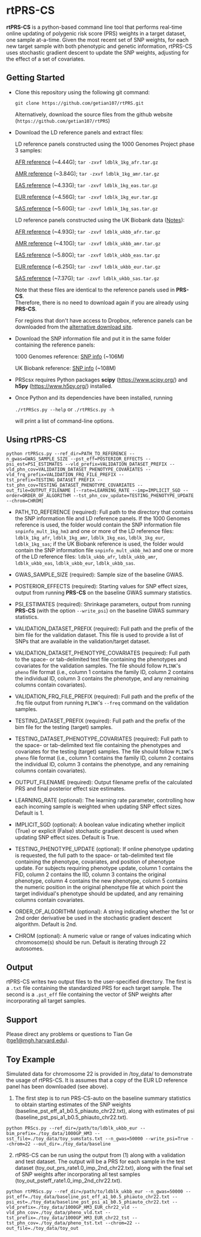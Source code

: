 # rtPRS-CS
**rtPRS-CS** is a python-based command line tool that performs real-time online updating of polygenic risk score (PRS) weights in a target dataset, one sample at-a-time. Given the most recent set of SNP weights, for each new target sample with both phenotypic and genetic information, rtPRS-CS uses stochastic gradient descent to update the SNP weights, adjusting for the effect of a set of covariates.


## Getting Started

- Clone this repository using the following git command:

    `git clone https://github.com/getian107/rtPRS.git`

    Alternatively, download the source files from the github website (`https://github.com/getian107/rtPRS`)
    
- Download the LD reference panels and extract files:

    LD reference panels constructed using the 1000 Genomes Project phase 3 samples:
    
     [AFR reference](https://www.dropbox.com/s/mq94h1q9uuhun1h/ldblk_1kg_afr.tar.gz?dl=0 "AFR reference") (~4.44G);
     `tar -zxvf ldblk_1kg_afr.tar.gz`
     
     [AMR reference](https://www.dropbox.com/s/uv5ydr4uv528lca/ldblk_1kg_amr.tar.gz?dl=0 "AMR reference") (~3.84G);
     `tar -zxvf ldblk_1kg_amr.tar.gz`
        
     [EAS reference](https://www.dropbox.com/s/7ek4lwwf2b7f749/ldblk_1kg_eas.tar.gz?dl=0 "EAS reference") (~4.33G);
     `tar -zxvf ldblk_1kg_eas.tar.gz`
        
     [EUR reference](https://www.dropbox.com/s/mt6var0z96vb6fv/ldblk_1kg_eur.tar.gz?dl=0 "EUR reference") (~4.56G);
     `tar -zxvf ldblk_1kg_eur.tar.gz`
     
     [SAS reference](https://www.dropbox.com/s/hsm0qwgyixswdcv/ldblk_1kg_sas.tar.gz?dl=0 "SAS reference") (~5.60G);
     `tar -zxvf ldblk_1kg_sas.tar.gz`
    
    LD reference panels constructed using the UK Biobank data ([Notes](https://www.dropbox.com/s/y3hsc15kwjxwjtd/UKBB_ref.txt?dl=0 "Notes")):
    
     [AFR reference](https://www.dropbox.com/s/dtccsidwlb6pbtv/ldblk_ukbb_afr.tar.gz?dl=0 "AFR reference") (~4.93G);
     `tar -zxvf ldblk_ukbb_afr.tar.gz`
     
     [AMR reference](https://www.dropbox.com/s/y7ruj364buprkl6/ldblk_ukbb_amr.tar.gz?dl=0 "AMR reference") (~4.10G);
     `tar -zxvf ldblk_ukbb_amr.tar.gz`
    
     [EAS reference](https://www.dropbox.com/s/fz0y3tb9kayw8oq/ldblk_ukbb_eas.tar.gz?dl=0 "EAS reference") (~5.80G);
     `tar -zxvf ldblk_ukbb_eas.tar.gz`
    
     [EUR reference](https://www.dropbox.com/s/t9opx2ty6ucrpib/ldblk_ukbb_eur.tar.gz?dl=0 "EUR reference") (~6.25G);
     `tar -zxvf ldblk_ukbb_eur.tar.gz`
    
     [SAS reference](https://www.dropbox.com/s/nto6gdajq8qfhh0/ldblk_ukbb_sas.tar.gz?dl=0 "SAS reference") (~7.37G);
     `tar -zxvf ldblk_ukbb_sas.tar.gz`
    
    Note that these files are identical to the reference panels used in **PRS-CS**.  
    Therefore, there is no need to download again if you are already using **PRS-CS**.
    
    For regions that don't have access to Dropbox, reference panels can be downloaded from the
    [alternative download site](https://personal.broadinstitute.org/hhuang//public//PRS-CSx/Reference).

- Download the SNP information file and put it in the same folder containing the reference panels:

    1000 Genomes reference: [SNP info](https://www.dropbox.com/s/rhi806sstvppzzz/snpinfo_mult_1kg_hm3?dl=0 "SNP info") (~106M)
    
    UK Biobank reference: [SNP info](https://www.dropbox.com/s/oyn5trwtuei27qj/snpinfo_mult_ukbb_hm3?dl=0 "SNP info") (~108M)
    
- PRScsx requires Python packages **scipy** (https://www.scipy.org/) and **h5py** (https://www.h5py.org/) installed.
 
- Once Python and its dependencies have been installed, running

    `./rtPRScs.py --help` or `./rtPRScs.py -h`

    will print a list of command-line options.
    

## Using rtPRS-CS

`
python rtPRScs.py --ref_dir=PATH_TO_REFERENCE --n_gwas=GWAS_SAMPLE_SIZE --pst_eff=POSTERIOR_EFFECTS --psi_est=PSI_ESTIMATES
                  --vld_prefix=VALIDATION_DATASET_PREFIX --vld_phn_cov=VALIDATION_DATASET_PHENOTYPE_COVARIATES --vld_frq_prefix=VALIDATION_FRQ_FILE_PREFIX
                  --tst_prefix=TESTING_DATASET_PREFIX --tst_phn_cov=TESTING_DATASET_PHENOTYPE_COVARIATES --out_file=OUTPUT_FILENAME
                  [--rate=LEARNING_RATE --imp=IMPLICIT_SGD --order=ORDER_OF_ALGORITHM --tst_phn_cov_update=TESTING_PHENOTYPE_UPDATE --chrom=CHROM] 
`
 - PATH_TO_REFERENCE (required): Full path to the directory that contains the SNP information file and LD reference panels. If the 1000 Genomes reference is used, the folder would contain the SNP information file `snpinfo_mult_1kg_hm3` and one or more of the LD reference files: `ldblk_1kg_afr`, `ldblk_1kg_amr`, `ldblk_1kg_eas`, `ldblk_1kg_eur`, `ldblk_1kg_sas`; if the UK Biobank reference is used, the folder would contain the SNP information file `snpinfo_mult_ukbb_hm3` and one or more of the LD reference files: `ldblk_ukbb_afr`, `ldblk_ukbb_amr`, `ldblk_ukbb_eas`, `ldblk_ukbb_eur`, `ldblk_ukbb_sas`.

 - GWAS_SAMPLE_SIZE (required): Sample size of the baseline GWAS.
   
 - POSTERIOR_EFFECTS (required): Starting values for SNP effect sizes, output from running **PRS-CS** on the baseline GWAS summary statistics.
   
 - PSI_ESTIMATES (required): Shrinkage parameters, output from running **PRS-CS** (with the option `--write_psi`) on the baseline GWAS summary statistics.
   
 - VALIDATION_DATASET_PREFIX (required): Full path and the prefix of the bim file for the validation dataset. This file is used to provide a list of SNPs that are available in the validation/target dataset.

 - VALIDATION_DATASET_PHENOTYPE_COVARIATES (required): Full path to the space- or tab-delimited text file containing the phenotypes and covariates for the validation samples. The file should follow `PLINK`'s `pheno` file format (i.e., column 1 contains the family ID, column 2 contains the individual ID, column 3 contains the phenotype, and any remaining columns contain covariates).

 - VALIDATION_FRQ_FILE_PREFIX (required): Full path and the prefix of the .frq file output from running `PLINK`'s `--freq` command on the validation samples.

 - TESTING_DATASET_PREFIX (required): Full path and the prefix of the bim file for the testing (target) samples.

 - TESTING_DATASET_PHENOTYPE_COVARIATES (required): Full path to the space- or tab-delimited text file containing the phenotypes and covariates for the testing (target) samples. The file should follow `PLINK`'s `pheno` file format (i.e., column 1 contains the family ID, column 2 contains the individual ID, column 3 contains the phenotype, and any remaining columns contain covariates).

 - OUTPUT_FILENAME (required): Output filename prefix of the calculated PRS and final posterior effect size estimates.

 - LEARNING_RATE (optional): The learning rate parameter, controlling how each incoming sample is weighted when updating SNP effect sizes. Default is 1.

 - IMPLICIT_SGD (optional): A boolean value indicating whether implicit (True) or explicit (False) stochastic gradient descent is used when updating SNP effect sizes. Default is True.
   
 - TESTING_PHENOTYPE_UPDATE (optional): If online phenotype updating is requested, the full path to the space- or tab-delimited text file containing the phenotype, covariates, and position of phenotype update. For subjects requiring phenotype update, column 1 contains the FID, column 2 contains the IID, column 3 contains the original phenotype, column 4 contains the new phenotype, column 5 contains the numeric position in the original phenotype file at which point the target individual's phenotype should be updated, and any remaining columns contain covariates.

 - ORDER_OF_ALGORITHM (optional): A string indicating whether the 1st or 2nd order derivative be used in the stochastic gradient descent algorithm. Default is 2nd.

 - CHROM (optional): A numeric value or range of values indicating which chromosome(s) should be run. Default is iterating through 22 autosomes.

## Output

rtPRS-CS writes two output files to the user-specified directory. The first is a `.txt` file containing the standardized PRS for each target sample. The second is a `.pst_eff` file containing the vector of SNP weights after incorporating all target samples.

## Support

Please direct any problems or questions to Tian Ge (tge1@mgh.harvard.edu).

## Toy Example

Simulated data for chromosome 22 is provided in /toy_data/ to demonstrate the usage of rtPRS-CS. It is assumes that a copy of the EUR LD reference panel has been downloaded (see above). 

1) The first step is to run PRS-CS-auto on the baseline summary statistics to obtain starting estimates of the SNP weights (baseline_pst_eff_a1_b0.5_phiauto_chr22.txt), along with estimates of psi (baseline_pst_psi_a1_b0.5_phiauto_chr22.txt).

`
python PRScs.py --ref_dir=/path/to/ldblk_ukbb_eur --bim_prefix=./toy_data/1000GP_HM3 --sst_file=./toy_data/toy_sumstats.txt --n_gwas=50000 --write_psi=True --chrom=22 --out_dir=./toy_data/baseline
`
 
2) rtPRS-CS can be run using the output from (1) along with a validation and test dataset. The output will be a PRS for each sample in the test dataset (toy_out_prs_rate1.0_imp_2nd_chr22.txt), along with the final set of SNP weights after incorporating all test samples (toy_out_psteff_rate1.0_imp_2nd_chr22.txt).

`
python rtPRScs.py --ref_dir=/path/to/ldblk_ukbb_eur --n_gwas=50000 --pst_eff=./toy_data/baseline_pst_eff_a1_b0.5_phiauto_chr22.txt --psi_est=./toy_data/baseline_pst_psi_a1_b0.5_phiauto_chr22.txt --vld_prefix=./toy_data/1000GP_HM3_EUR_chr22_vld --vld_phn_cov=./toy_data/pheno_vld.txt --tst_prefix=./toy_data/1000GP_HM3_EUR_chr22_tst --tst_phn_cov=./toy_data/pheno_tst.txt --chrom=22 --out_file=./toy_data/toy_out
`

